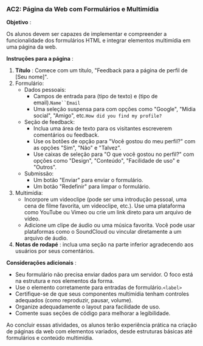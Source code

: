 ### **AC2: Página da Web com Formulários e Multimídia**

**Objetivo** :

Os alunos devem ser capazes de implementar e compreender a funcionalidade dos formulários HTML e integrar elementos multimídia em uma página da web.

 **Instruções para a página** :

1. **Título** : Comece com um título, "Feedback para a página de perfil de [Seu nome]".
2. Formulário:
   * Dados pessoais:
     * Campos de entrada para (tipo de texto) e (tipo de email).`Name``Email`
     * Uma seleção suspensa para com opções como "Google", "Mídia social", "Amigo", etc.`How did you find my profile?`
   * Seção de feedback:
     * Inclua uma área de texto para os visitantes escreverem comentários ou feedback.
     * Use os botões de opção para "Você gostou do meu perfil?" com as opções "Sim", "Não" e "Talvez".
     * Use caixas de seleção para "O que você gostou no perfil?" com opções como "Design", "Conteúdo", "Facilidade de uso" e "Outros".
   * Submissão:
     * Um botão "Enviar" para enviar o formulário.
     * Um botão "Redefinir" para limpar o formulário.
3. Multimídia:
   * Incorpore um videoclipe (pode ser uma introdução pessoal, uma cena de filme favorita, um videoclipe, etc.). Use uma plataforma como YouTube ou Vimeo ou crie um link direto para um arquivo de vídeo.
   * Adicione um clipe de áudio ou uma música favorita. Você pode usar plataformas como o SoundCloud ou vincular diretamente a um arquivo de áudio.
4. **Notas de rodapé** : inclua uma seção na parte inferior agradecendo aos usuários por seus comentários.

 **Considerações adicionais** :

* Seu formulário não precisa enviar dados para um servidor. O foco está na estrutura e nos elementos da forma.
* Use o elemento corretamente para entradas de formulário.`<label>`
* Certifique-se de que seus componentes multimídia tenham controles adequados (como reproduzir, pausar, volume).
* Organize adequadamente o layout para facilidade de uso.
* Comente suas seções de código para melhorar a legibilidade.

Ao concluir essas atividades, os alunos terão experiência prática na criação de páginas da web com elementos variados, desde estruturas básicas até formulários e conteúdo multimídia.